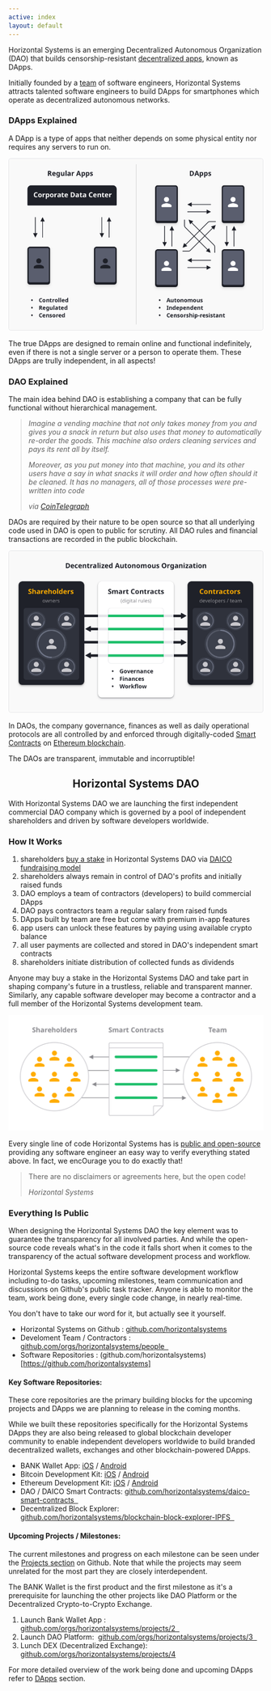```yaml
---
active: index
layout: default
---
```


Horizontal Systems is an emerging Decentralized Autonomous Organization (DAO) that builds censorship-resistant [decentralized apps](https://horizontalsystems.io/hs-dapps), known as DApps.

Initially founded by a [team](https://horizontalsystems.io/hs-team) of software engineers, Horizontal Systems attracts talented software engineers to build DApps for smartphones which operate as decentralized autonomous networks.


### DApps Explained

A DApp is a type of apps that neither depends on some physical entity nor requires any servers to run on. 

![Decentralized Apps (DApps)](/assets/images/dapps.png)

The true DApps are designed to remain online and functional indefinitely, even if there is not a single server or a person to operate them. These DApps are trully independent, in all aspects!


### DAO Explained

The main idea behind DAO is establishing a company that can be fully functional without hierarchical management.

>_Imagine a vending machine that not only takes money from you and gives you a snack in return but also uses that money to automatically re-order the goods. This machine also orders cleaning services and pays its rent all by itself._ 
>
>_Moreover, as you put money into that machine, you and its other users have a say in what snacks it will order and how often should it be cleaned. It has no managers, all of those processes were pre-written into code_ 
>
>_via [CoinTelegraph](https://cointelegraph.com/ethereum-for-beginners/what-is-dao#how-daos-work)_


DAOs are required by their nature to be open source so that all underlying code used in DAO is open to public for scrutiny. All DAO rules and financial transactions are recorded in the public blockchain.

![DAO Explained](/assets/images/dao.png)

In DAOs, the company governance, finances as well as daily operational protocols are all controlled by and enforced through digitally-coded [Smart Contracts](https://www.youtube.com/watch?v=_I0dUL4kpTg) on [Ethereum blockchain](https://www.ethereum.org/dao).

The DAOs are transparent, immutable and incorruptible!


<center>
  <h2>Horizontal Systems DAO</h2>
</center>

With Horizontal Systems DAO we are launching the first independent commercial DAO company which is governed by a pool of independent shareholders and driven by software developers worldwide.

### How It Works
 
1. shareholders [buy a stake](https://horizontalsystems.io/hs-dapps) in Horizontal Systems DAO via [DAICO fundraising model](https://cointelegraph.com/explained/what-is-a-daico-explained)
2. shareholders always remain in control of DAO's profits and initially raised funds
3. DAO employs a team of contractors (developers) to build commercial DApps
4. DAO pays contractors team a regular salary from raised funds
5. DApps built by team are free but come with premium in-app features
6. app users can unlock these features by paying using available crypto balance
7. all user payments are collected and stored in DAO's independent smart contracts
8. shareholders initiate distribution of collected funds as dividends

Anyone may buy a stake in the Horizontal Systems DAO and take part in shaping company's future in a trustless, reliable and transparent manner. Similarly, any capable software developer may become a contractor and a full member of the Horizontal Systems development team.

![Horizontal Systems DAO](/assets/images/hs_dao.png)

Every single line of code Horizontal Systems has is [public and open-source](https://github.com/horizontalsystems/) providing any software engineer an easy way to verify everything stated above. In fact, we encOurage you to do exactly that!


>There are no disclaimers or agreements here, but the open code!
>
>_Horizontal Systems_


### Everything Is Public

When designing the Horizontal Systems DAO the key element was to guarantee the transparency for all involved parties. And while the open-source code reveals what's in the code it falls short when it comes to the transparency of the actual software development process and workflow. 

Horizontal Systems keeps the entire software development workflow including to-do tasks, upcoming milestones, team communication and discussions on Github's public task tracker. Anyone is able to monitor the team, work being done, every single code change, in nearly real-time.

You don't have to take our word for it, but actually see it yourself.

- Horizontal Systems on Github : [github.com/horizontalsystems](https://github.com/horizontalsystems)
- Develoment Team / Contractors : [github.com/orgs/horizontalsystems/people  ](https://github.com/orgs/horizontalsystems/people  )
- Software Repositories : (github.com/horizontalsystems)[https://github.com/horizontalsystems]


#### Key Software Repositories:

These core repositories are the primary building blocks for the upcoming projects and DApps we are planning to release in the coming months. 

While we built these repositories specifically for the Horizontal Systems DApps they are also being released to global blockchain developer community to enable independent developers worldwide to build branded decentralized wallets, exchanges and other blockchain-powered DApps.

- BANK Wallet App: [iOS](https://github.com/horizontalsystems/bank-wallet-ios-app ) / [Android](https://github.com/horizontalsystems/bank-wallet-android-app  )
- Bitcoin Development Kit: [iOS](https://github.com/horizontalsystems/bitcoin-kit-ios  ) / [Android](https://github.com/horizontalsystems/bitcoin-kit-android )
- Ethereum Development Kit: [iOS](https://github.com/horizontalsystems/ethereum-kit-ios  ) / [Android](https://github.com/horizontalsystems/ethereum-kit-android )
- DAO / DAICO Smart Contracts: [github.com/horizontalsystems/daico-smart-contracts  ](https://github.com/horizontalsystems/daico-smart-contracts  )
- Decentralized Block Explorer: [github.com/horizontalsystems/blockchain-block-explorer-IPFS  ](https://github.com/horizontalsystems/blockchain-block-explorer-IPFS  )


#### Upcoming Projects / Milestones:

The current milestones and progress on each milestone can be seen under the [Projects section](https://github.com/orgs/horizontalsystems/projects) on Github. Note that while the projects may seem unrelated for the most part they are closely interdependent. 

The BANK Wallet is the first product and the first milestone as it's a prerequisite for launching the other projects like DAO Platform or the Decentralized Crypto-to-Crypto Exchange. 

1. Launch Bank Wallet App : [github.com/orgs/horizontalsystems/projects/2  ](https://github.com/orgs/horizontalsystems/projects/2  )
2. Launch DAO Platform:  [github.com/orgs/horizontalsystems/projects/3  ](https://github.com/orgs/horizontalsystems/projects/3  )
3. Lunch DEX (Decentralized Exchange): [github.com/orgs/horizontalsystems/projects/4](https://github.com/orgs/horizontalsystems/projects/4)

For more detailed overview of the work being done and upcoming DApps refer to [DApps](https://horizontalsystems.io/hs-dapps) section.

